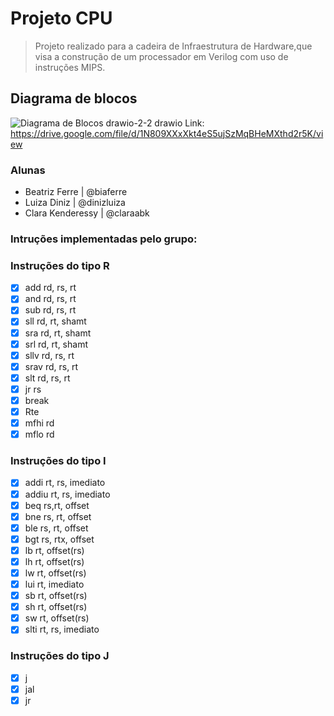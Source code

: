 # Projeto CPU

> Projeto realizado para a cadeira de Infraestrutura de Hardware,que visa a construção de um processador em Verilog com uso de instruções MIPS.
> 
## Diagrama de blocos
![Diagrama de Blocos drawio-2-2 drawio](https://user-images.githubusercontent.com/93380426/190015705-4438d58f-9dc3-4689-a719-ba068f3ea56c.png)
Link: https://drive.google.com/file/d/1N809XXxXkt4eS5ujSzMqBHeMXthd2r5K/view

### Alunas
- Beatriz Ferre  |  @biaferre
- Luiza Diniz  |  @dinizluiza
- Clara Kenderessy  |  @claraabk


### Intruções implementadas pelo grupo:

### Instruções do tipo R

- [x] add rd, rs, rt
- [x] and rd, rs, rt
- [x] sub rd, rs, rt
- [x] sll rd, rt, shamt
- [x] sra rd, rt, shamt
- [x] srl rd, rt, shamt 
- [x] sllv rd, rs, rt
- [x] srav rd, rs, rt
- [x] slt rd, rs, rt
- [x] jr rs
- [x] break 
- [x] Rte 
- [x] mfhi rd
- [x] mflo rd

### Instruções do tipo I

- [x] addi rt, rs, imediato
- [x] addiu rt, rs, imediato
- [x] beq rs,rt, offset
- [x] bne rs, rt, offset 
- [x] ble rs, rt, offset 
- [x] bgt rs, rtx, offset 
- [x] lb rt, offset(rs) 
- [x] lh rt, offset(rs)
- [x] lw rt, offset(rs)
- [x] lui rt, imediato
- [x] sb rt, offset(rs)
- [x] sh rt, offset(rs)
- [x] sw rt, offset(rs)
- [x] slti rt, rs, imediato

### Instruções do tipo J

- [x] j
- [x] jal
- [x] jr 
